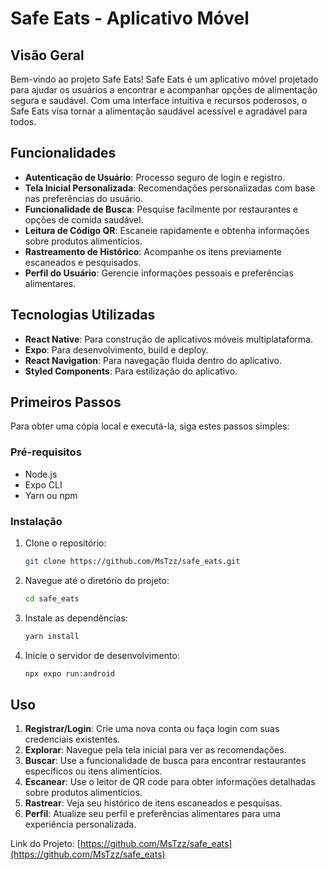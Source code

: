 # Safe Eats - Aplicativo Móvel

## Visão Geral

Bem-vindo ao projeto Safe Eats! Safe Eats é um aplicativo móvel projetado para ajudar os usuários a encontrar e acompanhar opções de alimentação segura e saudável. Com uma interface intuitiva e recursos poderosos, o Safe Eats visa tornar a alimentação saudável acessível e agradável para todos.

## Funcionalidades

- **Autenticação de Usuário**: Processo seguro de login e registro.
- **Tela Inicial Personalizada**: Recomendações personalizadas com base nas preferências do usuário.
- **Funcionalidade de Busca**: Pesquise facilmente por restaurantes e opções de comida saudável.
- **Leitura de Código QR**: Escaneie rapidamente e obtenha informações sobre produtos alimentícios.
- **Rastreamento de Histórico**: Acompanhe os itens previamente escaneados e pesquisados.
- **Perfil do Usuário**: Gerencie informações pessoais e preferências alimentares.

## Tecnologias Utilizadas

- **React Native**: Para construção de aplicativos móveis multiplataforma.
- **Expo**: Para desenvolvimento, build e deploy.
- **React Navigation**: Para navegação fluida dentro do aplicativo.
- **Styled Components**: Para estilização do aplicativo.

## Primeiros Passos

Para obter uma cópia local e executá-la, siga estes passos simples:

### Pré-requisitos

- Node.js
- Expo CLI
- Yarn ou npm

### Instalação

1. Clone o repositório:
   ```sh
   git clone https://github.com/MsTzz/safe_eats.git
   ```
2. Navegue até o diretório do projeto:
   ```sh
   cd safe_eats
   ```
3. Instale as dependências:
   ```sh
   yarn install
   ```
4. Inicie o servidor de desenvolvimento:
   ```sh
   npx expo run:android
   ```

## Uso

1. **Registrar/Login**: Crie uma nova conta ou faça login com suas credenciais existentes.
2. **Explorar**: Navegue pela tela inicial para ver as recomendações.
3. **Buscar**: Use a funcionalidade de busca para encontrar restaurantes específicos ou itens alimentícios.
4. **Escanear**: Use o leitor de QR code para obter informações detalhadas sobre produtos alimentícios.
5. **Rastrear**: Veja seu histórico de itens escaneados e pesquisas.
6. **Perfil**: Atualize seu perfil e preferências alimentares para uma experiência personalizada.

Link do Projeto: [https://github.com/MsTzz/safe_eats](https://github.com/MsTzz/safe_eats)